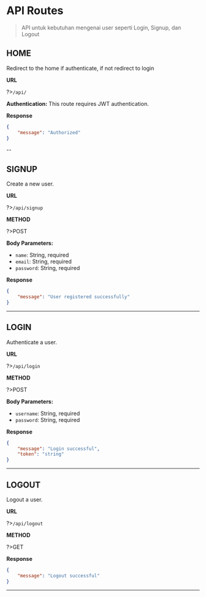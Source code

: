 # API Routes

>API untuk kebutuhan mengenai user seperti Login, Signup, dan Logout

## HOME

Redirect to the home if authenticate, if not redirect to login

**URL**

?>`/api/`

**Authentication:**
This route requires JWT authentication.

**Response**
```json
{
    "message": "Authorized"
}
```

--

## SIGNUP

Create a new user.

**URL**

?>`/api/signup`

**METHOD**

?>POST

**Body Parameters:**

- `name`: String, required
- `email`: String, required
- `password`: String, required

**Response**
```json
{
    "message": "User registered successfully"
}
```

---

## LOGIN

Authenticate a user.

**URL**

?>`/api/login`

**METHOD**

?>POST

**Body Parameters:**

- `username`: String, required
- `password`: String, required

**Response**
```json
{
    "message": "Login successful",
    "token": "string"
}
```
---

## LOGOUT

Logout a user.

**URL**

?>`/api/logout`

**METHOD**

?>GET

**Response**
```json
{
    "message": "Logout successful"
}
```
---
